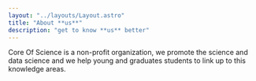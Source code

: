 ```yaml
---
layout: "../layouts/Layout.astro"
title: "About **us**"
description: "get to know **us** better"
---
```


Core Of Science is a non-profit organization, we promote the science and data
science and we help young and graduates students to link up to this knowledge
areas.
